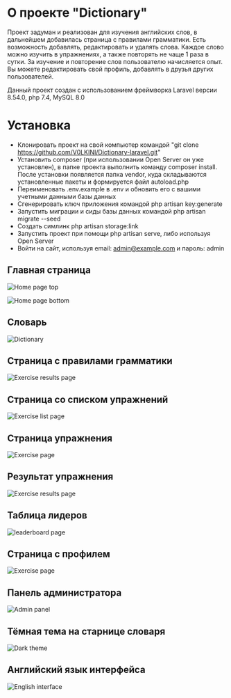 # О проекте "Dictionary"

Проект задуман и реализован для изучения английских слов, в дальнейшем добавилась страница с правилами грамматики.
Есть возможность добавлять, редактировать и удалять слова.
Каждое слово можно изучить в упражнениях, а также повторять не чаще 1 раза в сутки. За изучение и повторение слов
пользователю начисляется опыт. Вы можете редактировать свой профиль, добавлять в друзья других пользователей.

Данный проект создан с использованием фреймворка Laravel версии 8.54.0,
php 7.4, MySQL 8.0

# Установка

- Клонировать проект на свой компьютер командой "git clone https://github.com/V0LKINI/Dictionary-laravel.git"
- Установить composer (при использовании Open Server он уже установлен), в папке проекта выполнить команду
  composer install. После установки появляется папка vendor, куда складываются установленные пакеты и формируется файл
  autoload.php
- Переименовать .env.example в .env и обновить его с вашими учетными данными базы данных
- Сгенерировать ключ приложения командой php artisan key:generate
- Запустить миграции и сиды базы данных командой php artisan migrate --seed
- Создать симлинк php artisan storage:link
- Запустить проект при помощи php artisan serve, либо используя Open Server
- Войти на сайт, используя email: admin@example.com и пароль: admin

## Главная страница
![Home page top](http://joxi.ru/Grq3eqEczX1Nk2.jpg)

![Home page bottom](http://joxi.ru/52aoQKOHlP691r.jpg)

## Словарь
![Dictionary](http://joxi.ru/v299JwEi41EG92.jpg)

## Страница с правилами грамматики
![Exercise results page](http://joxi.ru/Vm6pbwMt3wBVPA.jpg)

## Страница со списком упражнений
![Exercise list page](http://joxi.ru/EA4EpwqiXgdPyr.jpg)

## Страница упражнения
![Exercise page](http://joxi.ru/DmB6EdaiqEXdlm.jpg)

## Результат упражнения
![Exercise results page](http://joxi.ru/82Qy78gc8LPDJ2.jpg)

## Таблица лидеров
![leaderboard page](http://joxi.ru/8AnZ08McN5B1DA.jpg)

## Страница с профилем
![Exercise page](http://joxi.ru/L21Mjw8twPXGe2.jpg)

## Панель администратора
![Admin panel](http://joxi.ru/zANx51Nt14blBm.jpg)

## Тёмная тема на старнице словаря
![Dark theme](http://joxi.ru/n2YGzEWCkqYj1r.jpg)

## Английский язык интерфейса
![English interface](http://joxi.ru/Vm6pbwMt3wBxPA.jpg)
